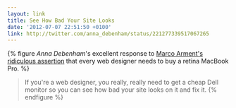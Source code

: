 ```yaml
---
layout: link
title: See How Bad Your Site Looks
date: '2012-07-07 22:51:50 +0100'
link: http://twitter.com/anna_debenham/status/221277339517067265
---
```

{% figure <cite>Anna Debenham</cite>'s excellent response to [Marco Arment's ridiculous assertion][1] that every web designer needs to buy a retina MacBook Pro. %}
> If you're a web designer, you really, really need to get a cheap Dell monitor so you can see how bad your site looks on it and fix it.
{% endfigure %}

[1]: https://twitter.com/marcoarment/status/220968507117015040